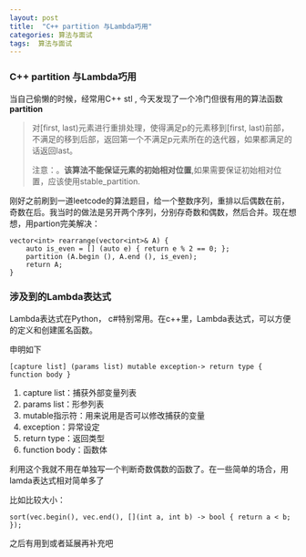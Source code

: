 ```yaml
---
layout: post
title:  "C++ partition 与Lambda巧用"
categories: 算法与面试
tags:  算法与面试
---
```


### C++ partition 与Lambda巧用

当自己偷懒的时候，经常用C++ stl , 今天发现了一个冷门但很有用的算法函数**partition**

> 对[first, last)元素进行重排处理，使得满足p的元素移到[first, last)前部，不满足的移到后部，返回第一个不满足p元素所在的迭代器，如果都满足的话返回last。
>
> 注意：。**该算法不能保证元素的初始相对位置**,如果需要保证初始相对位置，应该使用stable_partition. 

刚好之前刷到一道leetcode的算法题目，给一个整数序列，重排以后偶数在前，奇数在后。我当时的做法是另开两个序列，分别存奇数和偶数，然后合并。现在想想，用partion完美解决：

```
vector<int> rearrange(vector<int>& A) {
    auto is_even = [] (auto e) { return e % 2 == 0; };
    partition (A.begin (), A.end (), is_even);
    return A;
}
```

### 涉及到的Lambda表达式

Lambda表达式在Python， c#特别常用。在c++里，Lambda表达式，可以方便的定义和创建匿名函数。

申明如下 

```
[capture list] (params list) mutable exception-> return type { function body }
```

1. capture list：捕获外部变量列表
2. params list：形参列表
3. mutable指示符：用来说用是否可以修改捕获的变量
4. exception：异常设定
5. return type：返回类型
6. function body：函数体

利用这个我就不用在单独写一个判断奇数偶数的函数了。在一些简单的场合，用lamda表达式相对简单多了

比如比较大小：

```
sort(vec.begin(), vec.end(), [](int a, int b) -> bool { return a < b; }); 
```

之后有用到或者延展再补充吧



